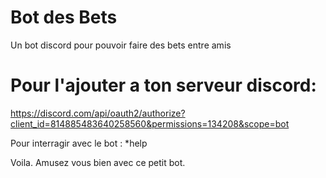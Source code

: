 # Bot des Bets
Un bot discord pour pouvoir faire des bets entre amis

# Pour l'ajouter a ton serveur discord:
https://discord.com/api/oauth2/authorize?client_id=814885483640258560&permissions=134208&scope=bot

Pour interragir avec le bot : *help

Voila. Amusez vous bien avec ce petit bot.
